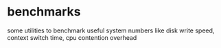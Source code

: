 # benchmarks
some utilities to benchmark useful system numbers like disk write speed, context switch time, cpu contention overhead

